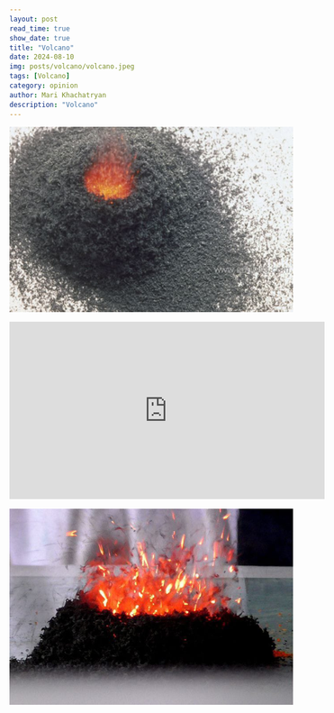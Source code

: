 ```yaml
---
layout: post
read_time: true
show_date: true
title: "Volcano"
date: 2024-08-10
img: posts/volcano/volcano.jpeg
tags: [Volcano]
category: opinion
author: Mari Khachatryan
description: "Volcano"
---
```

   

![Լոգանքի Ռումբեր](./assets/img/posts/volcano/volcano_1.jpeg)



<iframe width="560" height="315" src="https://www.youtube.com/embed/KmE0q1BRH8g" title="Լոգանքի ռումբեր" frameborder="0" allow="accelerometer; autoplay; clipboard-write; encrypted-media; gyroscope; picture-in-picture" allowfullscreen></iframe>



![Լոգանքի Ռումբեր](./assets/img/posts/volcano/volcano_2.jpeg)

